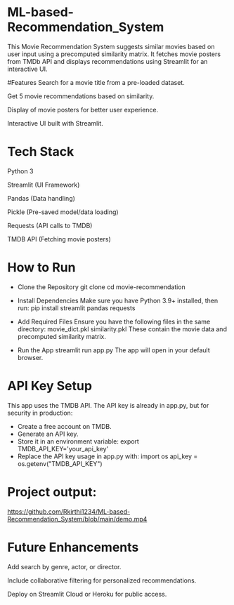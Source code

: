 # ML-based-Recommendation_System
This Movie Recommendation System suggests similar movies based on user input using a precomputed similarity matrix. It fetches movie posters from TMDb API and displays recommendations using Streamlit for an interactive UI.

#Features
Search for a movie title from a pre-loaded dataset.

Get 5 movie recommendations based on similarity.

Display of movie posters for better user experience.

Interactive UI built with Streamlit.

# Tech Stack
Python 3

Streamlit (UI Framework)

Pandas (Data handling)

Pickle (Pre-saved model/data loading)

Requests (API calls to TMDB)

TMDB API (Fetching movie posters)

# How to Run

- Clone the Repository
git clone <your-repo-url>
cd movie-recommendation

- Install Dependencies
Make sure you have Python 3.9+ installed, then run:
pip install streamlit pandas requests

- Add Required Files
Ensure you have the following files in the same directory:
movie_dict.pkl
similarity.pkl
These contain the movie data and precomputed similarity matrix.

- Run the App
streamlit run app.py
The app will open in your default browser.

# API Key Setup
This app uses the TMDB API. The API key is already in app.py, but for security in production:
- Create a free account on TMDB.
- Generate an API key.
- Store it in an environment variable:
export TMDB_API_KEY='your_api_key'
- Replace the API key usage in app.py with:
import os
api_key = os.getenv("TMDB_API_KEY")


# Project output:
https://github.com/Rkirthi1234/ML-based-Recommendation_System/blob/main/demo.mp4

# Future Enhancements
Add search by genre, actor, or director.

Include collaborative filtering for personalized recommendations.

Deploy on Streamlit Cloud or Heroku for public access.
